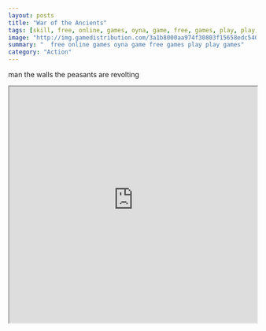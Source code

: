 ```yaml
---
layout: posts
title: "War of the Ancients"
tags: [skill, free, online, games, oyna, game, free, games, play, play, games]
image: "http://img.gamedistribution.com/3a1b8000aa974f30803f15658edc540a.jpg"
summary: "  free online games oyna game free games play play games"
category: "Action"
---
```


man the walls the peasants are revolting

<iframe width="100%" height="480px;" src="http://flash.gamedistribution.com?game=3a1b8000aa974f30803f15658edc540a"></iframe>